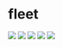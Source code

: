 # fleet
<a href="https://github.com/joelwmulongo"><img src="https://img.icons8.com/clouds/75/000000/github.png"/></a>
<a href="https://stackoverflow.com/users/16901798/joel-mulongo"><img src="https://Stack_Overflow.png"/></a>
<a href="https://dev.to/joelwmulongo"><img src="https://img.icons8.com/clouds/75/000000/devto.png"/></a>
<a href="https://twitter.com/joelwmulongo"><img src="https://img.icons8.com/clouds/75/000000/twitter.png"/></a>
<a href="https://github.com/joelwmulongo"><img src="https://img.icons8.com/clouds/75/000000/github.png"/></a>
